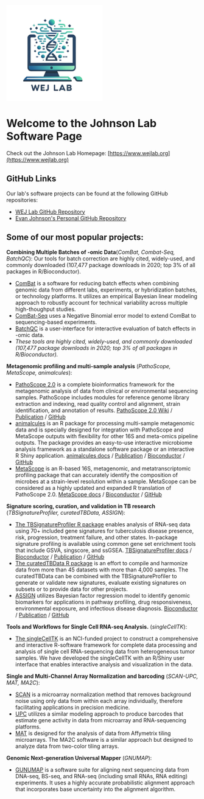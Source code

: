 <!-- ![wejlab logo](docs/assets/wejlab_logo.jpg) -->

<img src="docs/assets/wejlab_logo.jpg" alt="Logo" class="center" width="50%">

# Welcome to the Johnson Lab Software Page

Check out the Johnson Lab Homepage: [https://www.wejlab.org](https://www.wejlab.org)

## GitHub Links
Our lab's software projects can be found at the following GitHub repositories: 
* [WEJ Lab GitHub Repository](https://github.com/wejlab/)
* [Evan Johnson's Personal GitHub Repository](https://github.com/wevanjohnson)

## Some of our most popular projects: 

__Combining Multiple Batches of -omic Data__(_ComBat, Combat-Seq, BatchQC_): Our tools for batch correction are highly cited, widely-used, and commonly downloaded (107,477 package downloads in 2020; top 3% of all packages in R/Bioconductor).
* <ins>ComBat</ins> is a software for reducing batch effects when combining genomic data from different labs, experiments, or hybridization batches, or technology platforms. It utilizes an empirical Bayesian linear modeling approach to robustly account for technical variability across multiple high-thoughput studies.
* <ins>ComBat-Seq</ins> uses a Negative Binomial error model to extend ComBat to sequencing-based experiments.
* <ins>BatchQC</ins> is a user-interface for interactive evaluation of batch effects in -omic data.
* _These tools are highly cited, widely-used, and commonly downloaded (107,477 package downloads in 2020; top 3% of all packages in R/Bioconductor)._  
	
 __Metagenomic profiling and multi-sample analysis__ (_PathoScope, MetaScope, animalcules_):
* <ins>PathoScope 2.0</ins> is a complete bioinformatics framework for the metagenomic analysis of data from clinical or environmental sequencing samples. PathoScope includes modules for reference genome library extraction and indexing, read quality control and alignment, strain identification, and annotation of results. [PathoScope 2.0 Wiki](https://sourceforge.net/p/pathoscope/wiki/Home/) / [Publication](https://microbiomejournal.biomedcentral.com/articles/10.1186/2049-2618-2-33) / [GitHub](https://github.com/PathoScope/PathoScope)
* <ins>animalcules</ins> is an R package for processing multi-sample metagenomic data and is specially designed for integration with PathoScope and MetaScope outputs with flexibility for other 16S and meta-omics pipeline outputs. The package provides an easy-to-use interactive microbiome analysis framework as a standalone software package or an interactive R Shiny application. [animalcules docs](https://wejlab.github.io/animalcules-docs/) / [Publication](https://microbiomejournal.biomedcentral.com/articles/10.1186/s40168-021-01013-0) / [Bioconductor](https://bioconductor.org/packages/release/bioc/html/animalcules.html) / [GitHub](https://github.com/wejlab/animalcules)
* <ins>MetaScope</ins> is an R-based 16S, metagenomic, and metatranscriptomic profiling package that can accurately identify the composition of microbes at a strain-level resolution within a sample. MetaScope can be considered as a highly updated and expanded R translation of PathoScope 2.0. [MetaScope docs](https://wejlab.github.io/metascope-docs/) / [Bioconductor](https://bioconductor.org/packages/release/data/experiment/html/MetaScope.html) / [GitHub](https://github.com/wejlab/MetaScope/)
	
__Signature scoring, curation, and validation in TB research__ (_TBSignatureProfiler, curatedTBData, ASSIGN_):
* <ins>The TBSignatureProfiler R package</ins> enables analysis of RNA-seq data using 70+ included gene signatures for tuberculosis disease presence, risk, progression, treatment failure, and other states. In-package signature profiling is available using common gene set enrichment tools that include GSVA, singscore, and ssGSEA. [TBSignatureProfiler docs](https://wejlab.github.io/TBSignatureProfiler-docs/) / [Bioconductor](https://www.bioconductor.org/packages/TBSignatureProfiler) / [Publication](https://bmcinfectdis.biomedcentral.com/articles/10.1186/s12879-020-05598-z) / [GitHub](https://github.com/compbiomed/TBSignatureProfiler/)
* <ins>The curatedTBData R package</ins> is an effort to compile and harmonize data from more than 45 datasets with more than 4,000 samples. The curatedTBData can be combined with the TBSignatureProfiler to generate or validate new signatures, evaluate existing signatures on subsets or to provide data for other projects.
* <ins>ASSIGN</ins> utilizes Bayesian factor regression model to identify genomic biomarkers for applications in pathway profiling, drug responsiveness, environmental exposure, and infectious disease diagnosis. [Bioconductor](https://bioconductor.org/packages/release/bioc/html/ASSIGN.html) / [Publication](https://www.ncbi.nlm.nih.gov/pmc/articles/PMC4443674/) / [GitHub](https://github.com/wejlab/ASSIGN)

__Tools and Workflows for Single Cell RNA-seq Analysis.__ (_singleCellTK_): 
* <ins>The singleCellTK</ins> is an NCI-funded project to construct a comprehensive and interactive R-software framework for complete data processing and analysis of single cell RNA-sequencing data from heterogeneous tumor samples. We have developed the singleCellTK with an R/Shiny user interface that enables interactive analysis and visualization in the data.
	
__Single and Multi-Channel Array Normalization and barcoding__ (_SCAN-UPC, MAT, MA2C_): 
* <ins>SCAN</ins> is a microarray normalization method that removes background noise using only data from within each array individually, therefore facilitating applications in precision medicine.
* <ins>UPC</ins> utilizes a similar modeling approach to produce barcodes that estimate gene activity in data from microarray and RNA-sequencing platforms.
* <ins>MAT</ins> is designed for the analysis of data from Affymetrix tiling microarrays. The MA2C software is a similar approach but designed to analyze data from two-color tiling arrays.
	
__Genomic Next-generation Universal Mapper__ (_GNUMAP_): 
* <ins>GUNUMAP</ins> is a software suite for aligning next sequencing data from DNA-seq, BS-seq, and RNA-seq (including small RNAs, RNA editing) experiments. It uses a highly accurate probabilistic alignment approach that incorporates base uncertainty into the alignment algorithm.

